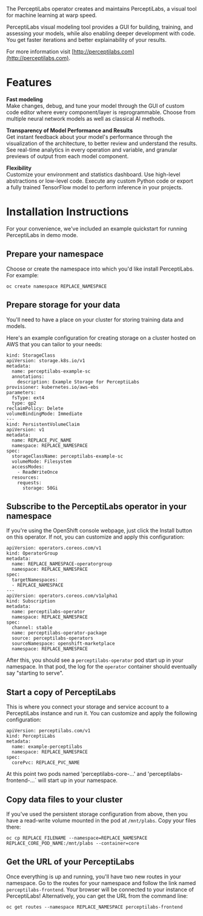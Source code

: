 The PerceptiLabs operator creates and maintains PerceptiLabs, a visual tool for machine learning at warp speed.

PerceptiLabs visual modeling tool provides a GUI for building,
training, and assessing your models, while also enabling deeper
development with code. You get faster iterations and better
explainability of your results.

For more information visit [http://perceptilabs.com](http://perceptilabs.com).

# Features

**Fast modeling**  
Make changes, debug, and tune your model through the GUI of custom code
editor where every component/layer is reprogrammable. Choose from
multiple neural network models as well as classical AI methods.


**Transparency of Model Performance and Results**  
Get instant feedback about your model's performance through the
visualization of the architecture, to better review and understand the
results. See real-time analytics in every operation and variable, and
granular previews of output from each model component.


**Flexibility**  
Customize your environment and statistics dashboard. Use high-level
abstractions or low-level code. Execute any custom Python code or export
a fully trained TensorFlow model to perform inference in your projects.



# Installation Instructions  
For your convenience, we've included an example quickstart for running PerceptiLabs in demo mode.

## Prepare your namespace  
Choose or create the namespace into which you'd like install PerceptiLabs. For example:  
```
oc create namespace REPLACE_NAMESPACE
```

## Prepare storage for your data

You'll need to have a place on your cluster for storing training data and models.

Here's an example configuration for creating storage on a cluster hosted on AWS that you can tailor to your needs:

```
kind: StorageClass
apiVersion: storage.k8s.io/v1
metadata:
  name: perceptilabs-example-sc
  annotations:
    description: Example Storage for PerceptiLabs
provisioner: kubernetes.io/aws-ebs
parameters:
  fsType: ext4
  type: gp2
reclaimPolicy: Delete
volumeBindingMode: Immediate
---
kind: PersistentVolumeClaim
apiVersion: v1
metadata:
  name: REPLACE_PVC_NAME
  namespace: REPLACE_NAMESPACE
spec:
  storageClassName: perceptilabs-example-sc
  volumeMode: Filesystem
  accessModes:
    - ReadWriteOnce
  resources:
    requests:
      storage: 50Gi
```

## Subscribe to the PerceptiLabs operator in your namespace

If you're using the OpenShift console webpage, just click the Install button on this operator. If not, you can customize and apply this configuration:

```
apiVersion: operators.coreos.com/v1
kind: OperatorGroup
metadata:
  name: REPLACE_NAMESPACE-operatorgroup
  namespace: REPLACE_NAMESPACE
spec:
  targetNamespaces:
  - REPLACE_NAMESPACE
---
apiVersion: operators.coreos.com/v1alpha1
kind: Subscription
metadata:
  name: perceptilabs-operator
  namespace: REPLACE_NAMESPACE
spec:
  channel: stable
  name: perceptilabs-operator-package
  source: perceptilabs-operators
  sourceNamespace: openshift-marketplace
  namespace: REPLACE_NAMESPACE
```

After this, you should see a `perceptilabs-operator` pod start up in your namespace. In that pod, the log for the `operator` container should eventually say "starting to serve".

## Start a copy of PerceptiLabs

This is where you connect your storage and service account to a PerceptiLabs instance and run it. You can customize and apply the following configuration:

```
apiVersion: perceptilabs.com/v1
kind: PerceptiLabs
metadata:
  name: example-perceptilabs
  namespace: REPLACE_NAMESPACE
spec:
  corePvc: REPLACE_PVC_NAME
```

At this point two pods named 'perceptilabs-core-...' and 'perceptilabs-frontend-...` will start up in your namespace.

## Copy data files to your cluster

If you've used the persistent storage configuration from above, then you have a read-write volume mounted in the pod at `/mnt/plabs`. Copy your files there:

```
oc cp REPLACE_FILENAME --namespace=REPLACE_NAMESPACE REPLACE_CORE_POD_NAME:/mnt/plabs --container=core
```

## Get the URL of your PerceptiLabs

Once everything is up and running, you'll have two new routes in your namespace. Go to the routes for your namespace and follow the link named `perceptilabs-frontend`. Your browser will be connected to your instance of PerceptiLabs! Alternatively, you can get the URL from the command line:

```
oc get routes --namespace REPLACE_NAMESPACE perceptilabs-frontend
```


